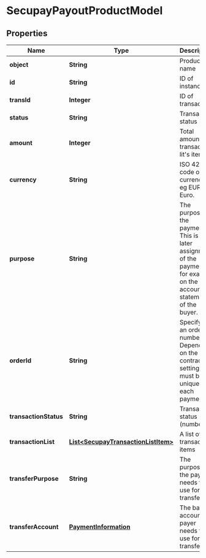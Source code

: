 
# SecupayPayoutProductModel

## Properties
Name | Type | Description | Notes
------------ | ------------- | ------------- | -------------
**object** | **String** | Product name | 
**id** | **String** | ID of instance | 
**transId** | **Integer** | ID of transaction | 
**status** | **String** | Transaction status | 
**amount** | **Integer** | Total amount of transaction lit&#39;s items | 
**currency** | **String** | ISO 4217 code of currency, eg EUR for Euro. | 
**purpose** | **String** | The purpose of the payment. This is the later assignment of the payment is for example on the account statement of the buyer. | 
**orderId** | **String** | Specifying an order number. Depending on the contract setting, this must be unique for each payment. | 
**transactionStatus** | **String** | Transaction status (number) | 
**transactionList** | [**List&lt;SecupayTransactionListItem&gt;**](SecupayTransactionListItem.md) | A list of transaction items | 
**transferPurpose** | **String** | The purpose the payer needs to use for his transfer | 
**transferAccount** | [**PaymentInformation**](PaymentInformation.md) | The bank account the payer needs to use for his transfer | 



